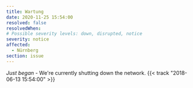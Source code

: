 ```yaml
---
title: Wartung
date: 2020-11-25 15:54:00
resolved: false
resolvedWhen: 
# Possible severity levels: down, disrupted, notice
severity: notice
affected:
  - Nürnberg
section: issue
---
```


*Just began* - We're currently shutting down the network. {{< track "2018-06-13 15:54:00" >}}
